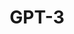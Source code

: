 ---
title: GPT-3
link: https://arxiv.org/abs/2005.14165
release:
  month: 5
  year: 2020
training:
  code:
    pretraining:
      value: 1
    finetuning:
      value: 1
    alignment:
      value: N/A
  data:
    pretraining:
      value: 1
    sft:
      value: N/A
    alignment:
      value: N/A
evaluation:
  code:
    general:
      value: 1
    safety:
      value: N/A
  data:
    utility:
      value: 1
    safety:
      value: N/A
deployment:
  code:
    inference:
      value: 1
  data:
    weights:
      value: 2

---